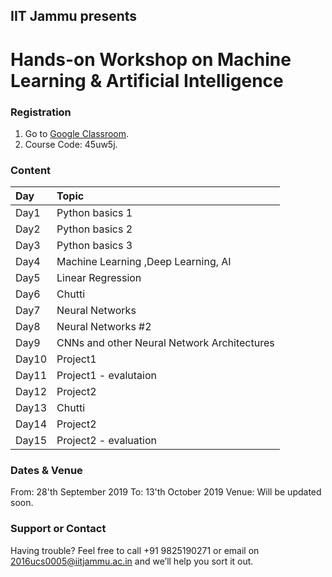 ## IIT Jammu presents 
# Hands-on Workshop on Machine Learning & Artificial Intelligence


### Registration

1.  Go to [Google Classroom](https://classroom.google.com).
2.  Course Code: 45uw5j.

### Content

| Day          | Topic          |
|:-------------|:------------------|
| Day1         | Python basics 1 | 
| Day2         | Python basics 2 | 
| Day3         | Python basics 3 |
| Day4         | Machine Learning ,Deep Learning, AI |
| Day5         | Linear Regression |
| Day6         | Chutti |
| Day7         | Neural Networks |
| Day8         | Neural Networks #2 |
| Day9         | CNNs and other Neural Network Architectures | 
| Day10        | Project1 | 
| Day11        | Project1 - evalutaion | 
| Day12        | Project2 |
| Day13        | Chutti |
| Day14        | Project2 | 
| Day15        | Project2 - evaluation | 

### Dates & Venue

From: 28'th September 2019
To: 13'th October 2019
Venue: Will be updated soon.

### Support or Contact

Having trouble? Feel free to call +91 9825190271 or email on 2016ucs0005@iitjammu.ac.in and we’ll help you sort it out.
